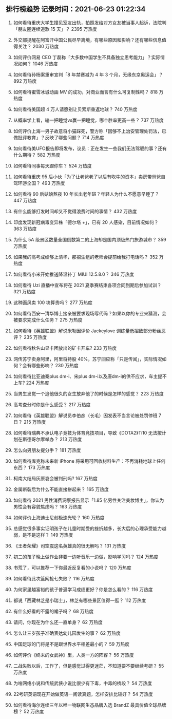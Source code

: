 
## 排行榜趋势 记录时间：2021-06-23 01:22:34
  
  1. 如何看待重庆大学生撞见室友出轨，拍照发给对方女友被当事人起诉，法院判「朋友圈连续道歉 15 天」？ 2395 万热度
    
  2. 外交部提醒在阿富汗中国公民尽早离境，有哪些原因和影响？还有哪些信息值得关注？ 2030 万热度
    
  3. 如何评价网易 CEO 丁磊称「大多数中国学生不具备独立思考能力」？实际情况如何？ 1046 万热度
    
  4. 如何看待孙杨案重审宣判「8 年禁赛减为 4 年 3 个月，无缘东京奥运会」？ 892 万热度
    
  5. 如何看待蜜雪冰城动画 MV 的成功，对商业而言有什么可复制性吗？ 818 万热度
    
  6. 如何看待美国超 4 万人请愿别让贝索斯重返地球？ 740 万热度
    
  7. 从概率学上看，输一把睡觉vs赢一把睡觉，哪个胜率更高一些？ 737 万热度
    
  8. 如何评价上海一男子故意将小猫踩死，警方称「因够不上治安管理处罚法，已做批评教育」？反映了哪些问题？ 714 万热度
    
  9. 如何看待美UFO报告即将发布，议员：正在发生一些我们无法驾驭的事？还有什么期待？ 582 万热度
    
  10. 如何看待同事每天蹭你车？ 524 万热度
    
  11. 如何看待重庆 95 后小伙「为了让老爸老了以后有吹牛的资本」卖房带爸爸自驾环游全国？ 493 万热度
    
  12. 如何看待 90 后姑娘熬夜 10 年长出老年斑？年轻人为什么不愿意早睡了？ 447 万热度
    
  13. 有什么能够打发时间却又不觉得浪费时间的事情？ 432 万热度
    
  14. 印度发现新冠病毒变异株「德尔塔 +」，已有 20 人感染，目前情况如何？ 363 万热度
    
  15. 为什么 5A 级景区数量全国倒数第二的上海却是国内顶级热门旅游城市？ 359 万热度
    
  16. 如果我的高考成绩够上清华，那招生组的老师会提前给我打电话吗？ 352 万热度
    
  17. 如何看待小米开始推送降温补丁 MIUI 12.5.8.0？ 346 万热度
    
  18. 如何看待 Uzi 直播中宣布将在 2021 夏季赛结束各项合同到期后参加试训？ 321 万热度
    
  19. 这种画风卖 100 块算贵吗？ 277 万热度
    
  20. 如何看待西安一清华博士接亲被要求现场写代码？如果以你的专业来猜测，会被要求完成什么任务？ 275 万热度
    
  21. 如何看待《英雄联盟》解说米勒因评价 Jackeylove 训练量低招致部分粉丝恶评？ 235 万热度
    
  22. 如何看待秋名山显卡团放出的矿卡开车? 233 万热度
    
  23. 网传苏宁卖身阿里，阿里将持股 40%，苏宁回应称「只是传闻」，实际情况如何？会有哪些影响？ 230 万热度
    
  24. 如何看待比亚迪秦plus dm-i、宋plus dm-i以及唐dm-i的供不应求，车主提不上车? 224 万热度
    
  25. 当男生发觉一个追他很久的女生放弃他了的时候是怎样的感觉？ 223 万热度
    
  26. 高考查分时你是什么感受？ 217 万热度
    
  27. 如何看待《英雄联盟》解说员李伯彦（长毛）因发表不当言论被处罚停班 7 日？ 215 万热度
    
  28. 如何看待瑞典不承认电子竞技为体育竞技项目，导致《DOTA2》Ti10 无法按计划在斯德哥尔摩举办？ 213 万热度
    
  29. 怎么向男朋友提分手？ 181 万热度
    
  30. 如何看待库克称未来新 iPhone 将采用可回收材料生产：不再消耗地球上任何东西？ 173 万热度
    
  31. 柯南大结局灰原哀会被判刑吗? 167 万热度
    
  32. 金属断裂后为什么不能直接拼起来？ 165 万热度
    
  33. 如何看待 2021 男性消费洞察报告显示「1.85 亿男性关注美妆博主」，你认为男性会有容貌焦虑吗？ 163 万热度
    
  34. 如何评价上海迪士尼创极速光轮？ 160 万热度
    
  35. 总感觉很多事实证明孩子在儿童时期受的挫折越多，长大后的心理承受能力越弱，是不是这样？ 149 万热度
    
  36. 《王者荣耀》司空震这名英雄真的很无解吗？ 131 万热度
    
  37. 初二的孩子晚上做作业非要一边听音乐一边做，影响学习吗？ 124 万热度
    
  38. 书荒了，可以推荐一下你最近反复看的小说吗？ 120 万热度
    
  39. 如何看待此次篮网抢七失败？ 116 万热度
    
  40. 为何家里越富裕的孩子普遍学习成绩更好？你是怎么看的？ 116 万热度
    
  41. 都说「西藏林芝是小瑞士」，林芝有哪些景区值得一逛？ 112 万热度
    
  42. 有什么好看的不露的裙子吗？ 68 万热度
    
  43. 请问，你现在为什么还一直单身？ 62 万热度
    
  44. 怎么让三岁孩子准确表达幼儿园发生的事？ 62 万热度
    
  45. 中国足球的门将是不是跟世界水平相差最小的？ 59 万热度
    
  46. 如何评价《终末的女武神》里，人类一方的阵容？ 56 万热度
    
  47. 二战失败以后，工作了，但是感觉过得更迷茫，不知道要不要继续考研？ 55 万热度
    
  48. 为啥网络小说和传统武侠小说比很少有下毒，中毒的桥段？ 54 万热度
    
  49. 22考研英语现在开始做英语一阅读真题，怎样安排比较好？ 54 万热度
    
  50. 如何看待海尔连续三年以唯一物联网生态品牌入选 BrandZ 最具价值全球品牌榜？ 52 万热度
    
